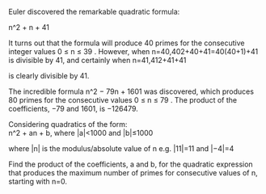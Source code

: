 Euler discovered the remarkable quadratic formula:

n^2 + n + 41

It turns out that the formula will produce 40 primes for the consecutive integer values 0 ≤ n ≤ 39
. However, when n=40,402+40+41=40(40+1)+41 is divisible by 41, and certainly when n=41,412+41+41

is clearly divisible by 41.

The incredible formula n^2 − 79n + 1601
was discovered, which produces 80 primes for the consecutive values 0 ≤ n ≤ 79
. The product of the coefficients, −79 and 1601, is −126479.

Considering quadratics of the form:    
n^2 + an + b, where |a|<1000 and |b|≤1000

where |n| is the modulus/absolute value of n
e.g. |11|=11 and |−4|=4

Find the product of the coefficients, a
and b, for the quadratic expression that produces the maximum number of primes for consecutive values of n, starting with n=0.
